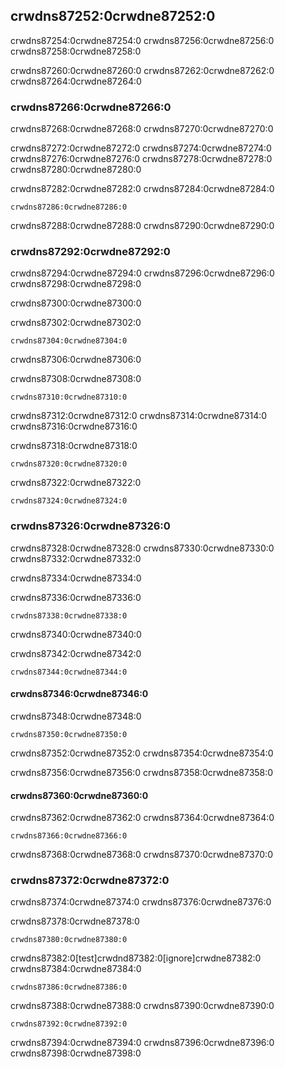 ## crwdns87252:0crwdne87252:0

crwdns87254:0crwdne87254:0 crwdns87256:0crwdne87256:0 crwdns87258:0crwdne87258:0

crwdns87260:0crwdne87260:0 crwdns87262:0crwdne87262:0 crwdns87264:0crwdne87264:0

### crwdns87266:0crwdne87266:0

crwdns87268:0crwdne87268:0 crwdns87270:0crwdne87270:0

crwdns87272:0crwdne87272:0 crwdns87274:0crwdne87274:0 crwdns87276:0crwdne87276:0 crwdns87278:0crwdne87278:0 crwdns87280:0crwdne87280:0

crwdns87282:0crwdne87282:0 crwdns87284:0crwdne87284:0

```console
crwdns87286:0crwdne87286:0
```

crwdns87288:0crwdne87288:0 crwdns87290:0crwdne87290:0

### crwdns87292:0crwdne87292:0

crwdns87294:0crwdne87294:0 crwdns87296:0crwdne87296:0 crwdns87298:0crwdne87298:0

crwdns87300:0crwdne87300:0

<span class="filename">crwdns87302:0crwdne87302:0</span>

```rust,panics,noplayground
crwdns87304:0crwdne87304:0
```


<span class="caption">crwdns87306:0crwdne87306:0</span>

crwdns87308:0crwdne87308:0

```console
crwdns87310:0crwdne87310:0
```

crwdns87312:0crwdne87312:0 crwdns87314:0crwdne87314:0 crwdns87316:0crwdne87316:0

crwdns87318:0crwdne87318:0

```console
crwdns87320:0crwdne87320:0
```

crwdns87322:0crwdne87322:0

```console
crwdns87324:0crwdne87324:0
```

### crwdns87326:0crwdne87326:0

crwdns87328:0crwdne87328:0 crwdns87330:0crwdne87330:0 crwdns87332:0crwdne87332:0

crwdns87334:0crwdne87334:0

<span class="filename">crwdns87336:0crwdne87336:0</span>

```rust,noplayground
crwdns87338:0crwdne87338:0
```


<span class="caption">crwdns87340:0crwdne87340:0</span>

crwdns87342:0crwdne87342:0

```console
crwdns87344:0crwdne87344:0
```

#### crwdns87346:0crwdne87346:0

crwdns87348:0crwdne87348:0

```console
crwdns87350:0crwdne87350:0
```

crwdns87352:0crwdne87352:0 crwdns87354:0crwdne87354:0

crwdns87356:0crwdne87356:0 crwdns87358:0crwdne87358:0

#### crwdns87360:0crwdne87360:0

crwdns87362:0crwdne87362:0 crwdns87364:0crwdne87364:0

```console
crwdns87366:0crwdne87366:0
```

crwdns87368:0crwdne87368:0 crwdns87370:0crwdne87370:0

### crwdns87372:0crwdne87372:0

crwdns87374:0crwdne87374:0 crwdns87376:0crwdne87376:0

<span class="filename">crwdns87378:0crwdne87378:0</span>

```rust,noplayground
crwdns87380:0crwdne87380:0
```

crwdns87382:0[test]crwdnd87382:0[ignore]crwdne87382:0 crwdns87384:0crwdne87384:0

```console
crwdns87386:0crwdne87386:0
```

crwdns87388:0crwdne87388:0 crwdns87390:0crwdne87390:0

```console
crwdns87392:0crwdne87392:0
```

crwdns87394:0crwdne87394:0 crwdns87396:0crwdne87396:0 crwdns87398:0crwdne87398:0
